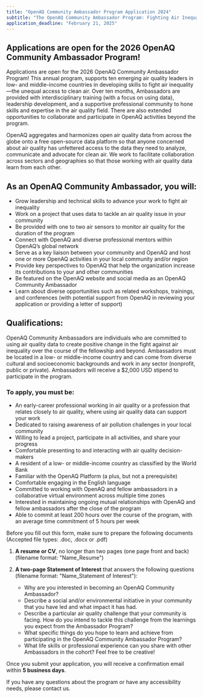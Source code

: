 ```yaml
---
title: "OpenAQ Community Ambassador Program Application 2024"
subtitle: "The OpenAQ Community Ambassador Program: Fighting Air Inequality in Your Community and Beyond"
application_deadline: "February 21, 2025"
---
```


## Applications are open for the 2026 OpenAQ Community Ambassador Program!

Applications are open for the 2026 OpenAQ Community Ambassador Program!
This annual program, supports ten emerging air quality leaders in low-
and middle-income countries in developing skills to fight air
inequality—the unequal access to clean air. Over ten months, Ambassadors
are provided with interdisciplinary training (with a focus on using
data), leadership development, and a supportive professional community
to hone skills and expertise in the air quality field. There are also
extended opportunities to collaborate and participate in OpenAQ
activities beyond the program.

OpenAQ aggregates and harmonizes open air quality data from across the
globe onto a free open-source data platform so that anyone concerned
about air quality has unfettered access to the data they need to
analyze, communicate and advocate for clean air. We work to facilitate
collaboration across sectors and geographies so that those working with
air quality data learn from each other.

## As an OpenAQ Community Ambassador, you will:

- Grow leadership and technical skills to advance your work to fight air inequality
- Work on a project that uses data to tackle an air quality issue in your community
- Be provided with one to two air sensors to monitor air quality for the duration of the program
- Connect with OpenAQ and diverse professional mentors within OpenAQ’s global network
- Serve as a key liaison between your community and OpenAQ and host one or more OpenAQ activities in your local community and/or region
- Provide key perspectives to OpenAQ that help the organization increase its contributions to your and other communities
- Be featured on the OpenAQ website and social media as an OpenAQ Community Ambassador
- Learn about diverse opportunities such as related workshops, trainings, and conferences (with potential support from OpenAQ in reviewing your application or providing a letter of support)

## Qualifications:

OpenAQ Community Ambassadors are individuals who are committed to using
air quality data to create positive change in the fight against air
inequality over the course of the fellowship and beyond. Ambassadors must
be located in a low- or middle-income country and can come from diverse
cultural and socioeconomic backgrounds and work in any sector (nonprofit,
public or private). Ambassadors will receive a $2,000 USD stipend to
participate in the program.

### To apply, you must be:

- An early-career professional working in air quality or a profession that relates closely to air quality, where using air quality data can support your work
- Dedicated to raising awareness of air pollution challenges in your local community
- Willing to lead a project, participate in all activities, and share your progress
- Comfortable presenting to and interacting with air quality decision-makers
- A resident of a low- or middle-income country as classified by the World Bank
- Familiar with the OpenAQ Platform (a plus, but not a prerequisite)
- Comfortable engaging in the English language
- Committed to working with OpenAQ and fellow ambassadors in a collaborative virtual environment across multiple time zones
- Interested in maintaining ongoing mutual relationships with OpenAQ and fellow ambassadors after the close of the program
- Able to commit at least 200 hours over the course of the program, with an average time commitment of 5 hours per week

Before you fill out this form, make sure to prepare the following documents (Accepted file types: .doc, .docx or .pdf)

1. **A resume or CV**, no longer than two pages (one page front and back) (filename format: "Name_Resume")

2. **A two-page Statement of Interest** that answers the following questions (filename format: "Name_Statement of Interest"):
   - Why are you interested in becoming an OpenAQ Community Ambassador?
   - Describe a social and/or environmental initiative in your community that you have led and what impact it has had.
   - Describe a particular air quality challenge that your community is facing. How do you intend to tackle this challenge from the learnings you expect from the Ambassador Program?
   - What specific things do you hope to learn and achieve from participating in the OpenAQ Community Ambassador Program?
   - What life skills or professional experience can you share with other Ambassadors in the cohort? Feel free to be creative!

Once you submit your application, you will receive a confirmation email within **5 business days**.

If you have any questions about the program or have any accessibility needs, please contact us.
